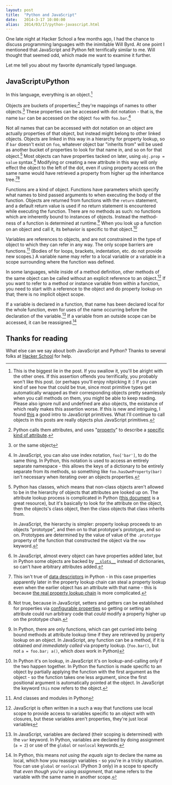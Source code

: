 ```yaml
---
layout: post
title:  "Python and JavaScript"
date:   2014-3-17 10:00:00
alias:  2014/03/17/python-javascript.html
---
```


One late night at Hacker School a few months ago, I had the chance to
discuss programming languages with the inimitable Will Byrd.
At one point I mentioned that JavaScript and Python felt terrifically similar to me.
Will thought that seemed odd, which made me want to examine it further.

Let me tell you about my favorite dynamically typed language.

JavaScript∪Python
-----------------

In this language, everything is an object.[^object]

Objects are buckets of properties;[^1] they're mappings of names to
other objects.[^same]
These properties can be accessed with dot notation - that is,
the name `bar` can be accessed on the object `foo` with `foo.bar`.[^namespaces]

Not all names that can be accessed with dot notation on an object are actually properties
of that object, but instead might belong to other linked objects.
Objects are linked in this way in a hierarchy for property lookup,
so if `bar` doesn't exist on `foo`, whatever object bar "inherits from" will be used
as another bucket of properties to look for that name in, and so on for that object.[^2] 
Most objects can have properties tacked on later, using `obj.prop = value`
syntax.[^tacked] Modifying or creating a new attribute in this way will only effect
the object to the left of the dot, even if using property access on the same
name would have retrieved a property from higher up the inheritance
tree.[^descriptors][^configurable]

Functions are a kind of object.
Functions have parameters which specify what names to bind passed arguments
to when executing the body of the function. 
Objects are returned from functions with the
`return` statement, and a default return value is used if no return statement
is encountered while executing the function.
There are no methods as such: no functions which are inherently bound to instances of objects.
Instead the method-ness of a function is determined at runtime.[^4]
When you look up a function on an object and
call it, its behavior is specific to that object.[^5]

Variables are references to objects, and are not constrained in the type of
object to which they can refer in any way. The only scope barriers are functions.[^barriers]
(Bodies of for loops, brackets, indentation, etc. do not provide new scopes.)
A variable name may refer to a local variable or
a variable in a scope surrounding where the function was defined.

In some languages, while inside of a method definition, other methods of the same object
can be called without an explicit reference to an object.[^desirable]
If you want to refer to a method or instance variable from within a function,
you need to start with a reference to the object and do property lookup on that; 
there is no implicit object scope.

If a variable is declared in a function,
that name has been declared local for the whole function, even for uses of the name
occurring before the declaration of the variable.[^6]
If a variable from an outside scope can be accessed, it can be reassigned.[^7] 

Thanks for reading
------------------

What else can we say about both JavaScript and Python? Thanks to
several folks at [Hacker School](https://www.hackerschool.com/) for help.

[^1]: Python calls them attributes, and uses
    "[property](http://docs.python.org/2.7/library/functions.html#property)" to describe a
    [specific kind of attribute](http://blaag.haard.se/What-s-the-point-of-properties-in-Python/).

[^2]: Python has classes, which means that non-class objects aren't allowed to be
    in the hierarchy of objects that attributes are looked up on. The
    attribute lookup process is complicated in Python ([this
    document](http://www.cafepy.com/article/python_attributes_and_methods/python_attributes_and_methods.html#attribute-search-summary) is a great resource), but it's basically to look for the attribute on the object,
    then the objects's class object, then the class objects that class
    inherits from.

    In JavaScript, the hierarchy is simpler: property lookup proceeds to an
    objects "prototype", and then on to that prototype's prototype, and so on.
    Prototypes are determined by the value of value of the `.prototype`
    property of the function that constructed the object via the `new`
    keyword.

[^object]: This is the biggest lie in the post. If you swallow it, you'll be
    alright with the other ones.
    If this assertion offends you terrifically, you probably won't like this post.
    (or perhaps you'll enjoy nitpicking it :)
    If you can kind of see how that could be true, since most primitive types get
    automatically wrapped as their corresponding objects pretty seamlessly when
    you call methods on them, you might be able to keep reading.
    Please also ignore null and undefined are also objects, the existance of
    which really makes this assertion worse.
    If this is new and intriguing, I found [this](http://javascriptweblog.wordpress.com/2010/09/27/the-secret-life-of-javascript-primitives/) a good intro to JavaScript primitives.
    What I'll continue to call objects in this posts are really objects plus
    JavaScript primitives.

[^4]: In Python, there are only functions, which can get curried into being
    bound methods at attribute lookup time if they are retrieved by
    property lookup on an object.
    In JavaScript, any function can be a method, if it is obtained *and
    immediately called* via property lookup. (`foo.bar()`, but not `a =
    foo.bar; a()`, which _does_ work in Python)

[^5]: In Python it's on lookup, in JavaScript it's on lookup-and-calling only
    if the two happen together. In Python the function is made specific to
    an object by partially applying the function with the first argument as
    the object - so the
    function takes one less argument, since the first positional argument is
    automatically pointed at the object. In JavaScript the keyword `this` now
    refers to the object.

[^6]: In JavaScript, variables are declared (their scoping is determined)
    with the `var` keyword. In Python, variables are declared by doing assignment
    (`a = 2`) or use of the `global` or `nonlocal` keywords.

[^7]: In Python, this means _not using the equals sign_ to declare the name as
    local, which how you reassign variables - so you're in a tricky situation.
    You can use `global` or `nonlocal` (Python 3 only) in a scope to specify that _even though
    you're using assignment_, that name refers to the variable with the same name
    in another scope.

[^namespaces]: In JavaScript, you can also use index notation, `foo['bar']`,
    to do the same thing. In Python, this notation is used to access an
    entirely separate namespace - this allows the keys of a dictionary
    to be entirely separate from its methods, so something like `foo.hasOwnProperty(bar)`
    isn't necessary when iterating over an objects properties.

[^descriptors]: This isn't true of [data descriptors](http://docs.python.org/2/howto/descriptor.html) in Python - in this case properties apparently later in the property lookup chain can steal a property lookup even when the earlier object has an attribute with that name - this is because [the real property lookup chain](http://www.cafepy.com/article/python_attributes_and_methods/python_attributes_and_methods.html#attribute-search-summary) is more complicated.

[^same]: or the same object

[^tacked]: In JavaScript, almost every object can have properties added later,
    but in Python some objects are backed by
    [`__slots__`](http://docs.python.org/2/reference/datamodel.html#slots)
    instead of dictionaries, so can't have arbitrary attributes added.

[^configurable]: Not true, because in JavaScript, setters and getters can be established for
    properties via [configurable properties](https://developer.mozilla.org/en-US/docs/Web/JavaScript/Reference/Global_Objects/Object/defineProperty)
    so getting or setting an attribute could run arbitrary code that _could_
    modify a property higher up on the prototype chain.

[^desirable]: JavaScript is often written in a such a way that functions use
    local scope to provide access to variables specific to an object
    with with closures, but these variables aren't properties, they're just
    local variables

[^barriers]: And classes and modules in Python
